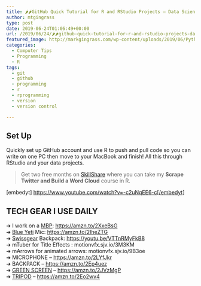 ```yaml
---
title: 🌶️🌶️GitHub Quick Tutorial for R and RStudio Projects – Data Science🌶️🌶️
author: mtgingrass
type: post
date: 2019-06-24T01:06:49+00:00
url: /2019/06/24/🌶️🌶️github-quick-tutorial-for-r-and-rstudio-projects-data-science🌶️🌶️/
featured_image: http://markgingrass.com/wp-content/uploads/2019/06/Python-Virtual-Environment-2.png
categories:
  - Computer Tips
  - Programming
  - R
tags:
  - git
  - github
  - programming
  - r
  - rprogramming
  - version
  - version control

---
```

## Set Up

Quickly set up GitHub account and use R to push and pull code so you can write on one PC then move to your MacBook and finish! All this through RStudio and your data projects.

> Get two free months on [SkillShare][1] where you can take my **Scrape Twitter and Build a Word Cloud** course in R.

[embedyt] https://www.youtube.com/watch?v=-c2uNqEE6-c[/embedyt]

## TECH GEAR I USE DAILY

➔ I work on a <a class="thirstylink" target="_blank" title="MacBook Pro Amazon" href="https://amzn.to/2JsJ4Ab" data-linkid="519" data-shortcode="true">MBP</a>: https://amzn.to/2XxeBsG  
➔ <a class="thirstylink" target="_blank" title="Blue Yeti" href="https://amzn.to/2IheZTG" data-linkid="497" data-shortcode="true">Blue Yeti</a> Mic: https://amzn.to/2IheZTG  
➔ <a class="thirstylink" target="_blank" title="Swissgear 1900" href="https://amzn.to/2XByRtO" data-linkid="510" data-shortcode="true">Swissgear</a> Backpack: https://youtu.be/VTTnRMyFkB8   
➔ mTuber for Title Effects : motionvfx.sjv.io/3M3KM  
➔ mArrows for animated arrows: motionvfx.sjv.io/9B3oe  
➔ MICROPHONE &#8211; https://amzn.to/2LYfJkr  
➔ BACKPACK &#8211; https://amzn.to/2Ep4uez  
➔ <a class="thirstylink" target="_blank" title="Green Screen Amazon" href="https://amzn.to/2JVzMgP" data-linkid="511" data-shortcode="true">GREEN SCREEN</a> &#8211; https://amzn.to/2JVzMgP  
➔ <a class="thirstylink" target="_blank" title="Tripod Amazon" href="https://amzn.to/2Eo2wv4" data-linkid="512" data-shortcode="true">TRIPOD</a> &#8211; https://amzn.to/2Eo2wv4

 [1]: https://skl.sh/2HWBUlO